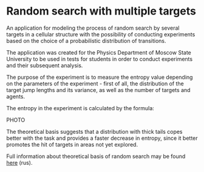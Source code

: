 # Random search with multiple targets

An application for modeling the process of random search by several targets in a cellular structure with the possibility of conducting experiments based on the choice of a probabilistic distribution of transitions.

The application was created for the Physics Department of Moscow State University to be used in tests for students in order to conduct experiments and their subsequent analysis.

The purpose of the experiment is to measure the entropy value depending on the parameters of the experiment - first of all, the distribution of the target jump lengths and its variance, as well as the number of targets and agents.

The entropy in the experiment is calculated by the formula:

PHOTO

The theoretical basis suggests that a distribution with thick tails copes better with the task and provides a faster decrease in entropy, since it better promotes the hit of targets in areas not yet explored.

Full information about theoretical basis of random search may be found [here](./source/statphys_theory.pdf) (rus).

